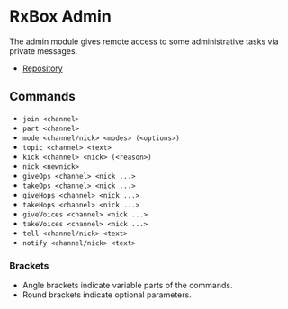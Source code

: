 # RxBox Admin
The admin module gives remote access to some administrative tasks via private messages.

* [Repository](https://github.com/rx-irc/bot-admin)

## Commands
* `join <channel>`
* `part <channel>`
* `mode <channel/nick> <modes> (<options>)`
* `topic <channel> <text>`
* `kick <channel> <nick> (<reason>)`
* `nick <newnick>`
* `giveOps <channel> <nick ...>`
* `takeOps <channel> <nick ...>`
* `giveHops <channel> <nick ...>`
* `takeHops <channel> <nick ...>`
* `giveVoices <channel> <nick ...>`
* `takeVoices <channel> <nick ...>`
* `tell <channel/nick> <text>`
* `notify <channel/nick> <text>`

### Brackets
* Angle brackets indicate variable parts of the commands.
* Round brackets indicate optional parameters.
